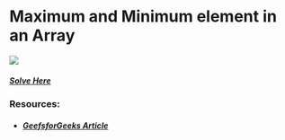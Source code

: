 # Maximum and Minimum element in an Array
<img src="https://img.shields.io/badge/Topic-Array-brightgreen">

##### [Solve Here](https://practice.geeksforgeeks.org/problems/find-minimum-and-maximum-element-in-an-array4428/1/)

### Resources:
* ##### [GeefsforGeeks Article](https://www.geeksforgeeks.org/maximum-and-minimum-in-an-array/)